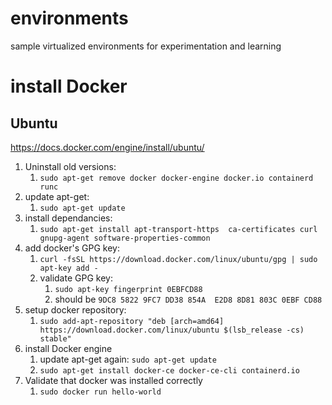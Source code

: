 # environments
sample virtualized environments for experimentation and learning 

# install Docker
## Ubuntu
https://docs.docker.com/engine/install/ubuntu/

1. Uninstall old versions:
    1. `sudo apt-get remove docker docker-engine docker.io containerd runc`
2. update apt-get:
    1. `sudo apt-get update`
3. install dependancies:
    1. `sudo apt-get install apt-transport-https  ca-certificates curl gnupg-agent software-properties-common`
4. add docker's GPG key:
    1. `curl -fsSL https://download.docker.com/linux/ubuntu/gpg | sudo apt-key add -`
    2. validate GPG key:
        1. `sudo apt-key fingerprint 0EBFCD88`
        2. should be `9DC8 5822 9FC7 DD38 854A  E2D8 8D81 803C 0EBF CD88`
5. setup docker repository:
    1. `sudo add-apt-repository "deb [arch=amd64] https://download.docker.com/linux/ubuntu $(lsb_release -cs) stable"`
6. install Docker engine
    1. update apt-get again: `sudo apt-get update`
    2. `sudo apt-get install docker-ce docker-ce-cli containerd.io`
7. Validate that docker was installed correctly
    1. `sudo docker run hello-world`